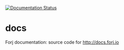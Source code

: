 [![Documentation Status](https://readthedocs.org/projects/forj/badge/?version=latest)](https://readthedocs.org/projects/forj/?badge=latest)

docs
====

Forj documentation: source code for http://docs.forj.io
